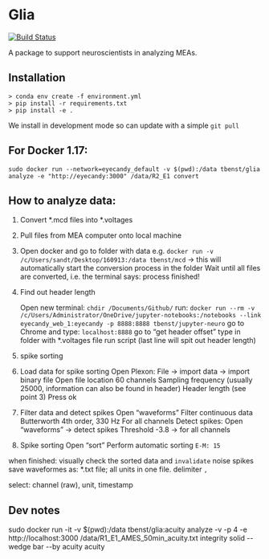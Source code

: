 # Glia
[![Build Status](https://travis-ci.org/tbenst/glia.svg?branch=master)](https://travis-ci.org/tbenst/glia)

A package to support neuroscientists in analyzing MEAs.

## Installation
```
> conda env create -f environment.yml
> pip install -r requirements.txt
> pip install -e .
```
We install in development mode so can update with a simple `git pull`

## For Docker 1.17:
`sudo docker run --network=eyecandy_default -v $(pwd):/data tbenst/glia analyze -e "http://eyecandy:3000" /data/R2_E1 convert`


## How to analyze data:
1. Convert *.mcd files into *.voltages

  1. Pull files from MEA computer onto local machine

  2. Open docker and go to folder with data
e.g. `docker run -v /c/Users/sandt/Desktop/160913:/data tbenst/mcd`
-> this will automatically start the conversion process in the folder
Wait until all files are converted, i.e. the terminal says: process finished!

3. Find out header length

    Open new terminal:
    `chdir /Documents/Github/`
    run:
    `docker run --rm -v /c/Users/Administrator/OneDrive/jupyter-notebooks:/notebooks --link eyecandy_web_1:eyecandy -p 8888:8888 tbenst/jupyter-neuro`
    go to Chrome and type: `localhost:8888`
    go to “get header offset”
    type in folder with *.voltages file
    run script (last line will spit out header length)

2. spike sorting
  4. Load data for spike sorting
Open Plexon:
File -> import data -> import binary file
Open file location
    60 channels
Sampling frequency (usually 25000, information can also be found in header)
    Header length (see point 3)
    Press ok

  5. Filter data and detect spikes
Open “waveforms”
Filter continuous data
    Butterworth 4th order, 330 Hz
        For all channels
Detect spikes:
    Open “waveforms” -> detect spikes
        Threshold -3.8 -> for all channels

  6. Spike sorting
Open “sort”
Perform automatic sorting
    `E-M: 15`

 when finished: visually check the sorted data and `invalidate` noise spikes
  save waveformes as: *.txt file; all units in one file. delimiter `,`

  select: channel (raw), unit, timestamp


## Dev notes
sudo docker run -it -v $(pwd):/data tbenst/glia:acuity analyze -v -p 4 -e http://localhost:3000 /data/R1_E1_AMES_50min_acuity.txt integrity solid --wedge bar --by acuity acuity
